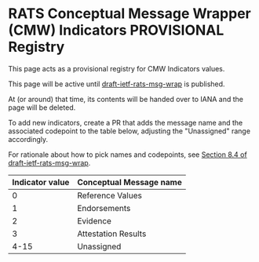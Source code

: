 # RATS Conceptual Message Wrapper (CMW) Indicators **PROVISIONAL** Registry

This page acts as a provisional registry for CMW Indicators values.

This page will be active until [draft-ietf-rats-msg-wrap](https://datatracker.ietf.org/doc/draft-ietf-rats-msg-wrap/) is published.

At (or around) that time, its contents will be handed over to IANA and the page will be deleted.

To add new indicators, create a PR that adds the message name and the associated codepoint to the table below, adjusting the "Unassigned" range accordingly. 

For rationale about how to pick names and codepoints, see [Section 8.4 of draft-ietf-rats-msg-wrap](https://www.ietf.org/archive/id/draft-ietf-rats-msg-wrap-04.html#section-8.4).

| Indicator value |	Conceptual Message name	|
| -- | -- |
| 0 | Reference Values |
| 1 | Endorsements |
| 2 | Evidence |
| 3 | Attestation Results	|
| 4-15 | Unassigned	|
